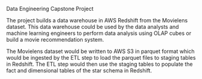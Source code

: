 Data Engineering Capstone Project

The project builds a data warehouse in AWS Redshift from the Movielens dataset. This data warehouse could be used by the data analysts and machine learning engineers to perform data analysis using OLAP cubes or build a movie recommendation system.

The Movielens dataset would be written to AWS S3 in parquet format which would be ingested by the ETL step to load the parquet files to staging tables in Redshift. The ETL step would then use the staging tables to populate the fact and dimensional tables of the star schema in Redshift.
